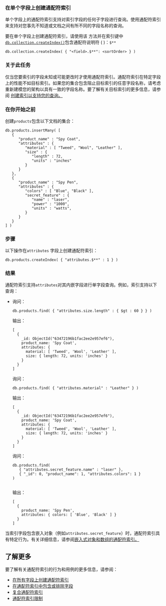 ### 在单个字段上创建通配符索引

 单个字段上的通配符索引支持对索引字段的任何子字段进行查询。使用通配符索引来支持对您事先不知道或文档之间有所不同的字段名称的查询。

要在单个字段上创建通配符索引，请使用该 方法并在索引键中[`db.collection.createIndex()`](https://www.mongodb.com/docs/v7.0/reference/method/db.collection.createIndex/#mongodb-method-db.collection.createIndex)包含通配符说明符 ( )：`$**`

```
db.collection.createIndex( { "<field>.$**": <sortOrder> } )
```

### 关于此任务

仅当您要索引的字段未知或可能更改时才使用通配符索引。通配符索引在特定字段上的性能不如目标索引。如果您的集合包含阻止目标索引的任意字段名称，请考虑重新建模您的架构以具有一致的字段名称。要了解有关目标索引的更多信息，请参阅 [创建索引以支持您的查询。](https://www.mongodb.com/docs/v7.0/tutorial/create-indexes-to-support-queries/#std-label-create-indexes-to-support-queries)

### 在你开始之前

创建`products`包含以下文档的集合：

```
db.products.insertMany( [
   {
      "product_name" : "Spy Coat",
      "attributes" : {
         "material" : [ "Tweed", "Wool", "Leather" ],
         "size" : {
            "length" : 72,
            "units" : "inches"
         }
      }
   },
   {
      "product_name" : "Spy Pen",
      "attributes" : {
         "colors" : [ "Blue", "Black" ],
         "secret_feature" : {
            "name" : "laser",
            "power" : "1000",
            "units" : "watts",
         }
      }
   }
] )
```

### 步骤

以下操作在`attributes` 字段上创建通配符索引：

```
db.products.createIndex( { "attributes.$**" : 1 } )
```

### 结果

通配符索引支持`attributes`对其内嵌字段进行单字段查询。例如，索引支持以下查询：

- 询问：

  ```
  db.products.find( { "attributes.size.length" : { $gt : 60 } } )
  ```

  输出：

  ```
  [
    {
      _id: ObjectId("63472196b1fac2ee2e957ef6"),
      product_name: 'Spy Coat',
      attributes: {
        material: [ 'Tweed', 'Wool', 'Leather' ],
        size: { length: 72, units: 'inches' }
      }
    }
  ]
  ```

  询问：

  ```
  db.products.find( { "attributes.material" : "Leather" } )
  ```

  输出：

  ```
  [
    {
      _id: ObjectId("63472196b1fac2ee2e957ef6"),
      product_name: 'Spy Coat',
      attributes: {
        material: [ 'Tweed', 'Wool', 'Leather' ],
        size: { length: 72, units: 'inches' }
      }
    }
  ]
  
  ```

  询问：

  ```
  db.products.find(
     { "attributes.secret_feature.name" : "laser" },
     { "_id": 0, "product_name": 1, "attributes.colors": 1 }
  )
  
  
  ```

  输出：

  ```
  [
    {
      product_name: 'Spy Pen',
      attributes: { colors: [ 'Blue', 'Black' ] }
    }
  ]
  ```

当索引字段包含嵌入对象（例如`attributes.secret_feature`）时，通配符索引具有特定行为。有关详细信息，请参阅[嵌入式对象和数组的通配符索引。](https://www.mongodb.com/docs/v7.0/core/indexes/index-types/index-wildcard/reference/embedded-object-behavior/#std-label-wildcard-index-embedded-object-behavior)

## 了解更多

要了解有关通配符索引的行为和用例的更多信息，请参阅：

- [在所有字段上创建通配符索引](https://www.mongodb.com/docs/v7.0/core/indexes/index-types/index-wildcard/create-wildcard-index-all-fields/#std-label-create-wildcard-index-all-fields)
- [在通配符索引中包含或排除字段](https://www.mongodb.com/docs/v7.0/core/indexes/index-types/index-wildcard/create-wildcard-index-multiple-fields/#std-label-create-wildcard-index-multiple-fields)
- [复合通配符索引](https://www.mongodb.com/docs/v7.0/core/indexes/index-types/index-wildcard/index-wildcard-compound/#std-label-wildcard-index-compound)
- [通配符索引限制](https://www.mongodb.com/docs/v7.0/core/indexes/index-types/index-wildcard/reference/restrictions/#std-label-wildcard-index-restrictions)